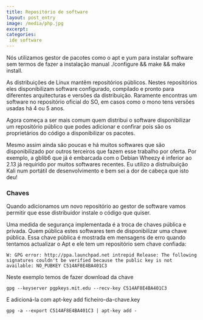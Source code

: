 ```yaml
---
title: Repositório de software
layout: post_entry
image: /media/php.jpg
excerpt: 
categories:
 ide software
---
```


Nós utilizamos gestor de pacotes como o apt e yum para instalar software sem termos de fazer a instalação manual ./configure && make && make install. 


As distribuições de Linux mantêm repositórios públicos. Nestes repositórios eles disponibilizam software configurado, compilado e pronto para diferentes arquitecturas e versões da distribuição. Raramente encontras um software no repositório oficial do SO, em casos como o mono tens versões usadas há 4 ou 5 anos.

Agora começa a ser mais comum quem distribui o software disponibilizar um repositório público que podes adicionar e confirar pois são os proprietários do código a disponibilizar os pacotes. 

Mesmo assim ainda são poucas e há muitos softwares que são disponibilizado por outros terceiros que fazem esse trabalho por oferta.
Por exemplo, a gblib6 que já é embarcada com o Debian Wheezy é inferior ao 2.13 já requirido por muitos softwares recentes. Eu utilizo a distruibuição Kali num portátil de desenvolvimento e bem sei a dor de cabeça que isto deu!

### Chaves


Quando adicionamos um novo repositório ao gestor de software vamos permitir que esse distribuidor instale o código que quiser.

Uma medida de segurança implementada é a troca de chaves pública e privada. Quem pública estes softwares tem de disponibilizar uma chave pública. Essa chave pública é mostrada em mensagens de erro quando tentamos actualizar o Apt e ele tem um repositório sem chave confiada:

	W: GPG error: http://ppa.launchpad.net intrepid Release: The following signatures couldn't be verified because the public key is not available: NO_PUBKEY C514AF8E4BA401C3

Neste exemplo temos de fazer download da chave

	gpg --keyserver pgpkeys.mit.edu --recv-key C514AF8E4BA401C3

E adicioná-la com apt-key add ficheiro-da-chave.key

	gpg -a --export C514AF8E4BA401C3 | apt-key add -